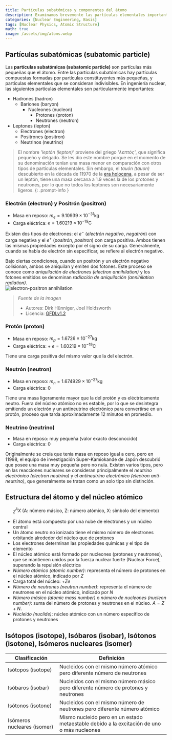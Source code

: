 ```yaml
---
title: Partículas subatómicas y componentes del átomo
description: Examinamos brevemente las partículas elementales importantes en la ingeniería nuclear, como electrones, protones, neutrones, fotones y neutrinos, y exploramos la estructura del átomo y del núcleo atómico.
categories: [Nuclear Engineering, Basis]
tags: [Nuclear Physics, Atomic Structure]
math: true
image: /assets/img/atoms.webp
---
```

## Partículas subatómicas (subatomic particle)
Las **partículas subatómicas (subatomic particle)** son partículas más pequeñas que el átomo. Entre las partículas subatómicas hay partículas compuestas formadas por partículas constituyentes más pequeñas, y partículas elementales que se consideran indivisibles.
En ingeniería nuclear, las siguientes partículas elementales son particularmente importantes:

- Hadrones (hadron)
  - Bariones (baryon)
    - Nucleones (nucleon)
      - Protones (proton)
      - Neutrones (neutron)
- Leptones (lepton)
  - Electrones (electron)
  - Positrones (positron)
  - Neutrinos (neutrino)

> El nombre *'leptón (lepton)'* proviene del griego *'λεπτός'*, que significa pequeño y delgado. Se les dio este nombre porque en el momento de su denominación tenían una masa menor en comparación con otros tipos de partículas elementales. Sin embargo, el *tauón (tauon)* descubierto en la década de 11970 de la [era holocena](https://en.wikipedia.org/wiki/Holocene_calendar), a pesar de ser un leptón, tiene una masa cercana a 1.9 veces la de los protones y neutrones, por lo que no todos los leptones son necesariamente ligeros.
{: .prompt-info }

### Electrón (electron) y Positrón (positron)
- Masa en reposo: $m_e = 9.10939 \times 10^{-31} \text{kg}$
- Carga eléctrica: $e = 1.60219 \times 10^{-19} \text{C}$

Existen dos tipos de electrones: el $e^-$ (*electrón negativo*, *negatrón*) con carga negativa y el $e^+$ (*positrón*, *positron*) con carga positiva. Ambos tienen las mismas propiedades excepto por el signo de su carga. Generalmente, cuando se habla de electrón sin especificar, se refiere al electrón negativo.

Bajo ciertas condiciones, cuando un positrón y un electrón negativo colisionan, ambos se aniquilan y emiten dos fotones. Este proceso se conoce como *aniquilación de electrones (electron annihilation)* y los fotones emitidos se denominan *radiación de aniquilación (annihilation radiation)*.  
![electron-positron annihilation](https://upload.wikimedia.org/wikipedia/commons/0/0a/ElectronPositronAnnihilation.svg)
> *Fuente de la imagen*
> - Autores: Dirk Hünniger, Joel Holdsworth
> - Licencia: [GFDLv1.2](https://www.gnu.org/licenses/old-licenses/fdl-1.2.html)

### Protón (proton)
- Masa en reposo: $m_p = 1.6726 \times 10^{-27} \text{kg}$
- Carga eléctrica: + $e = 1.60219 \times 10^{-19} \text{C}$

Tiene una carga positiva del mismo valor que la del electrón.

### Neutrón (neutron)
- Masa en reposo: $m_n = 1.674929 \times 10^{-27} \text{kg}$
- Carga eléctrica: $0$ 

Tiene una masa ligeramente mayor que la del protón y es eléctricamente neutro. Fuera del núcleo atómico no es estable, por lo que se desintegra emitiendo un electrón y un antineutrino electrónico para convertirse en un protón, proceso que tarda aproximadamente 12 minutos en promedio.

### Neutrino (neutrino)
- Masa en reposo: muy pequeña (valor exacto desconocido)
- Carga eléctrica: $0$

Originalmente se creía que tenía masa en reposo igual a cero, pero en 11998, el equipo de investigación Super-Kamiokande de Japón descubrió que posee una masa muy pequeña pero no nula. Existen varios tipos, pero en las reacciones nucleares se consideran principalmente el *neutrino electrónico (electron neutrino)* y el *antineutrino electrónico (electron anti-neutrino)*, que generalmente se tratan como un solo tipo sin distinción.

## Estructura del átomo y del núcleo atómico

$$ ^A_Z X \ (\text{A: número másico, Z: número atómico, X: símbolo del elemento})$$

- El átomo está compuesto por una nube de electrones y un núcleo central
- Un átomo neutro no ionizado tiene el mismo número de electrones orbitando alrededor del núcleo que de protones
- Los electrones determinan las propiedades químicas y el tipo de elemento
- El núcleo atómico está formado por nucleones (protones y neutrones), que se mantienen unidos por la fuerza nuclear fuerte (Nuclear Force), superando la repulsión eléctrica
- *Número atómico (atomic number)*: representa el número de protones en el núcleo atómico, indicado por $Z$
- Carga total del núcleo: +$Ze$
- *Número de neutrones (neutron number)*: representa el número de neutrones en el núcleo atómico, indicado por $N$
- *Número másico (atomic mass number)* o *número de nucleones (nucleon number)*: suma del número de protones y neutrones en el núcleo. $A=Z+N.$
- *Nucleido (nuclide)*: núcleo atómico con un número específico de protones y neutrones

## Isótopos (isotope), Isóbaros (isobar), Isótonos (isotone), Isómeros nucleares (isomer)

| Clasificación | Definición |
| --- | --- |
| Isótopos (isotope) | Nucleidos con el mismo número atómico pero diferente número de neutrones |
| Isóbaros (isobar) | Nucleidos con el mismo número másico pero diferente número de protones y neutrones |
| Isótonos (isotone) | Nucleidos con el mismo número de neutrones pero diferente número atómico |
| Isómeros nucleares (isomer) | Mismo nucleido pero en un estado metaestable debido a la excitación de uno o más nucleones |
